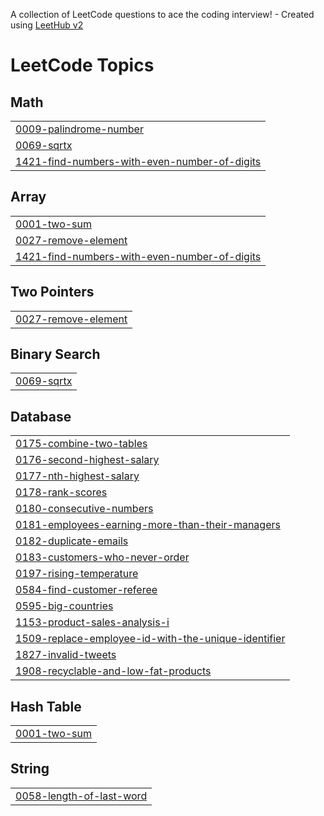 A collection of LeetCode questions to ace the coding interview! - Created using [LeetHub v2](https://github.com/arunbhardwaj/LeetHub-2.0)
<!---LeetCode Topics Start-->
# LeetCode Topics
## Math
|  |
| ------- |
| [0009-palindrome-number](https://github.com/yasmeenragheb/LeetCode/tree/master/0009-palindrome-number) |
| [0069-sqrtx](https://github.com/yasmeenragheb/LeetCode/tree/master/0069-sqrtx) |
| [1421-find-numbers-with-even-number-of-digits](https://github.com/yasmeenragheb/LeetCode/tree/master/1421-find-numbers-with-even-number-of-digits) |
## Array
|  |
| ------- |
| [0001-two-sum](https://github.com/yasmeenragheb/LeetCode/tree/master/0001-two-sum) |
| [0027-remove-element](https://github.com/yasmeenragheb/LeetCode/tree/master/0027-remove-element) |
| [1421-find-numbers-with-even-number-of-digits](https://github.com/yasmeenragheb/LeetCode/tree/master/1421-find-numbers-with-even-number-of-digits) |
## Two Pointers
|  |
| ------- |
| [0027-remove-element](https://github.com/yasmeenragheb/LeetCode/tree/master/0027-remove-element) |
## Binary Search
|  |
| ------- |
| [0069-sqrtx](https://github.com/yasmeenragheb/LeetCode/tree/master/0069-sqrtx) |
## Database
|  |
| ------- |
| [0175-combine-two-tables](https://github.com/yasmeenragheb/LeetCode/tree/master/0175-combine-two-tables) |
| [0176-second-highest-salary](https://github.com/yasmeenragheb/LeetCode/tree/master/0176-second-highest-salary) |
| [0177-nth-highest-salary](https://github.com/yasmeenragheb/LeetCode/tree/master/0177-nth-highest-salary) |
| [0178-rank-scores](https://github.com/yasmeenragheb/LeetCode/tree/master/0178-rank-scores) |
| [0180-consecutive-numbers](https://github.com/yasmeenragheb/LeetCode/tree/master/0180-consecutive-numbers) |
| [0181-employees-earning-more-than-their-managers](https://github.com/yasmeenragheb/LeetCode/tree/master/0181-employees-earning-more-than-their-managers) |
| [0182-duplicate-emails](https://github.com/yasmeenragheb/LeetCode/tree/master/0182-duplicate-emails) |
| [0183-customers-who-never-order](https://github.com/yasmeenragheb/LeetCode/tree/master/0183-customers-who-never-order) |
| [0197-rising-temperature](https://github.com/yasmeenragheb/LeetCode/tree/master/0197-rising-temperature) |
| [0584-find-customer-referee](https://github.com/yasmeenragheb/LeetCode/tree/master/0584-find-customer-referee) |
| [0595-big-countries](https://github.com/yasmeenragheb/LeetCode/tree/master/0595-big-countries) |
| [1153-product-sales-analysis-i](https://github.com/yasmeenragheb/LeetCode/tree/master/1153-product-sales-analysis-i) |
| [1509-replace-employee-id-with-the-unique-identifier](https://github.com/yasmeenragheb/LeetCode/tree/master/1509-replace-employee-id-with-the-unique-identifier) |
| [1827-invalid-tweets](https://github.com/yasmeenragheb/LeetCode/tree/master/1827-invalid-tweets) |
| [1908-recyclable-and-low-fat-products](https://github.com/yasmeenragheb/LeetCode/tree/master/1908-recyclable-and-low-fat-products) |
## Hash Table
|  |
| ------- |
| [0001-two-sum](https://github.com/yasmeenragheb/LeetCode/tree/master/0001-two-sum) |
## String
|  |
| ------- |
| [0058-length-of-last-word](https://github.com/yasmeenragheb/LeetCode/tree/master/0058-length-of-last-word) |
<!---LeetCode Topics End-->